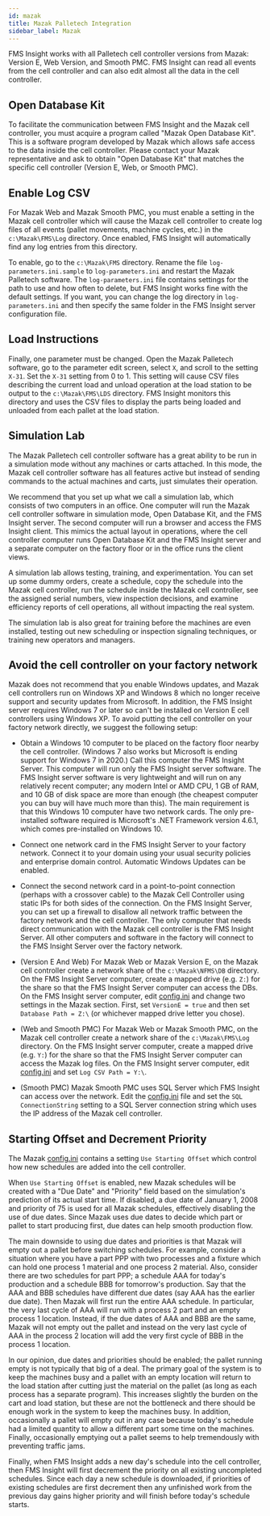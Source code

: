 ```yaml
---
id: mazak
title: Mazak Palletech Integration
sidebar_label: Mazak
---
```


FMS Insight works with all Palletech cell controller versions from Mazak:
Version E, Web Version, and Smooth PMC. FMS Insight can read all events from
the cell controller and can also edit almost all the data in the cell controller.

## Open Database Kit

To facilitate the communication between FMS Insight and the Mazak cell
controller, you must acquire a program called "Mazak Open Database Kit". This
is a software program developed by Mazak which allows safe access to the data
inside the cell controller. Please contact your Mazak representative and ask
to obtain "Open Database Kit" that matches the specific cell controller
(Version E, Web, or Smooth PMC).

## Enable Log CSV

For Mazak Web and Mazak Smooth PMC, you must enable a setting in the Mazak cell controller
which will cause the Mazak cell controller to create log files of all events (pallet movements,
machine cycles, etc.) in the `c:\Mazak\FMS\Log` directory. Once enabled, FMS Insight will
automatically find any log entries from this directory.

To enable, go to the `c:\Mazak\FMS` directory. Rename the file `log-parameters.ini.sample` to `log-parameters.ini` and restart the Mazak Palletech software. The `log-parameters.ini` file
contains settings for the path to use and how often to delete, but FMS Insight works fine with
the default settings. If you want, you can change the log directory in `log-parameters.ini`
and then specify the same folder in the FMS Insight server configuration file.

## Load Instructions

Finally, one parameter must be changed. Open the Mazak Palletech software, go to the parameter
edit screen, select `X`, and scroll to the setting `X-31`. Set the `X-31` setting from 0 to 1.
This setting will cause CSV files describing the current load and unload operation at the load
station to be output to the `c:\Mazak\FMS\LDS` directory. FMS Insight monitors this directory
and uses the CSV files to display the parts being loaded and unloaded from each pallet at
the load station.

## Simulation Lab

The Mazak Palletech cell controller software has a great ability to be run in a
simulation mode without any machines or carts attached. In this mode, the
Mazak cell controller software has all features active but instead of sending
commands to the actual machines and carts, just simulates their operation.

We recommend that you set up what we call a simulation lab, which consists of
two computers in an office. One computer will run the Mazak cell controller
software in simulation mode, Open Database Kit, and the FMS Insight server.
The second computer will run a browser and access the FMS Insight client.
This mimics the actual layout in operations, where the cell controller
computer runs Open Database Kit and the FMS Insight server and a separate
computer on the factory floor or in the office runs the client views.

A simulation lab allows testing, training, and experimentation. You can set
up some dummy orders, create a schedule, copy the schedule into the Mazak
cell controller, run the schedule inside the Mazak cell controller, see the
assigned serial numbers, view inspection decisions, and examine efficiency
reports of cell operations, all without impacting the real system.

The simulation lab is also great for training before the machines are even
installed, testing out new scheduling or inspection signaling techniques, or
training new operators and managers.

## Avoid the cell controller on your factory network

Mazak does not recommend that you enable Windows updates, and Mazak cell
controllers run on Windows XP and Windows 8 which no longer receive support
and security updates from Microsoft. In addition, the FMS Insight server
requires Windows 7 or later so can't be installed on Version E cell controllers
using Windows XP. To avoid putting the cell controller on your factory network
directly, we suggest the following setup:

- Obtain a Windows 10 computer to be placed on the factory floor nearby the
  cell controller. (Windows 7 also works but Microsoft is ending support for
  Windows 7 in 2020.) Call this computer the FMS Insight Server. This
  computer will run only the FMS Insight server software. The FMS Insight
  server software is very lightweight and will run on any relatively recent
  computer; any modern Intel or AMD CPU, 1 GB of RAM, and 10 GB of disk space
  are more than enough (the cheapest computer you can buy will have much more
  than this). The main requirement is that this Windows 10 computer have two
  network cards. The only pre-installed software required is Microsoft's .NET
  Framework version 4.6.1, which comes pre-installed on Windows 10.

- Connect one network card in the FMS Insight Server to your factory network.
  Connect it to your domain using your usual security policies and
  enterprise domain control. Automatic Windows Updates can be enabled.

- Connect the second network card in a point-to-point connection (perhaps with a
  crossover cable) to the Mazak Cell Controller using static IPs
  for both sides of the connection. On the FMS Insight Server, you can set up
  a firewall to disallow all network traffic between the factory network and
  the cell controller. The only computer that needs direct communication with
  the Mazak cell controller is the FMS Insight Server. All other computers
  and software in the factory will connect to the FMS Insight Server over the
  factory network.

- (Version E And Web) For Mazak Web or Mazak Version E, on the Mazak cell controller
  create a network share of the `c:\Mazak\NFMS\DB`
  directory. On the FMS Insight Server computer, create a mapped drive (e.g.
  `Z:`) for the share so that the FMS Insight Server computer can access the
  DBs. On the FMS Insight server computer, edit
  [config.ini](server-config.md) and change two settings in the Mazak section. First, set
  `VersionE = true` and then set `Database Path = Z:\` (or whichever mapped
  drive letter you chose).

- (Web and Smooth PMC) For Mazak Web or Mazak Smooth PMC, on the Mazak cell controller
  create a network share of the `c:\Mazak\FMS\Log` directory. On the FMS Insight server
  computer, create a mapped drive (e.g. `Y:`) for the share so that the FMS Insight Server
  computer can access the Mazak log files. On the FMS Insight server computer, edit
  [config.ini](server-config.md) and set `Log CSV Path = Y:\`.

- (Smooth PMC) Mazak Smooth PMC uses SQL Server which FMS Insight can access over the network.
  Edit the [config.ini](server-config.md) file and set the `SQL ConnectionString` setting
  to a SQL Server connection string which uses the IP address of the Mazak cell controller.

## Starting Offset and Decrement Priority

The Mazak [config.ini](server-config.md) contains a setting `Use Starting Offset`
which control how new schedules are added into the cell controller.

When `Use Starting Offset` is enabled, new Mazak schedules will
be created with a "Due Date" and "Priority" field based on the
simulation's prediction of its actual start time. If disabled, a due
date of January 1, 2008 and priority of 75 is used for all Mazak schedules, effectively
disabling the use of due dates. Since Mazak uses due dates to decide which
part or pallet to start producing first, due dates can help smooth production
flow.

The main downside to using due dates and priorities is that Mazak will empty out a pallet
before switching schedules. For example, consider a situation where you have
a part PPP with two processes and a fixture which can hold one process 1
material and one process 2 material. Also, consider there are two schedules
for part PPP; a schedule AAA for today's production and a schedule BBB for
tomorrow's production. Say that the AAA and BBB schedules have different due
dates (say AAA has the earlier due date). Then Mazak will first run the
entire AAA schedule. In particular, the very last cycle of AAA will run with
a process 2 part and an empty process 1 location. Instead, if the due dates
of AAA and BBB are the same, Mazak will not empty out the pallet and instead
on the very last cycle of AAA in the process 2 location will add the very
first cycle of BBB in the process 1 location.

In our opinion, due dates and priorities should be enabled; the pallet
running empty is not typically that big of a deal. The primary goal of the
system is to keep the machines busy and a pallet with an empty location will
return to the load station after cutting just the material on the pallet (as
long as each process has a separate program). This increases slightly the
burden on the cart and load station, but these are not the bottleneck and
there should be enough work in the system to keep the machines busy. In
addition, occasionally a pallet will empty out in any case because today's
schedule had a limited quantity to allow a different part some time on the
machines. Finally, occasionally emptying out a pallet seems to help
tremendously with preventing traffic jams.

Finally, when FMS Insight adds a new day's schedule into the cell controller,
then FMS Insight will first decrement the priority on all existing
uncompleted schedules. Since each day a new schedule is downloaded, if
priorities of existing schedules are first decrement then any unfinished work
from the previous day gains higher priority and will finish before today's
schedule starts.
